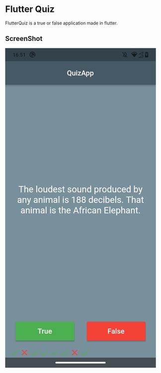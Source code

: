 # Flutter Quiz

FlutterQuiz is a true or false application made in flutter.

## ScreenShot

![](screenshot.jpeg)

 